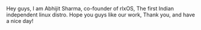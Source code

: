 Hey guys, I am Abhijit Sharma, co-founder of rlxOS, The first Indian independent linux distro. Hope you guys like our work, Thank you, and have a nice day!
